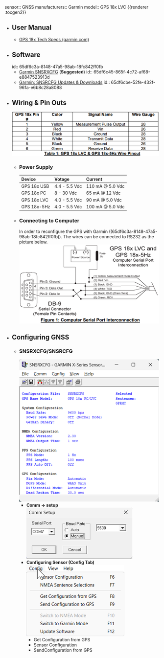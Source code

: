 sensor:: GNSS
manufacturers:: Garmin
model:: GPS 18x LVC
{{renderer :tocgen2}}

- ## User Manual
	- [GPS 18x Tech Specs (garmin.com)](https://static.garmin.com/pumac/GPS_18x_Tech_Specs.pdf)
- ## Software
  id:: 65df6c3a-8148-47a5-98ab-18fc842ff0fb
	- [Garmin SNSRXCFG](https://www8.garmin.com/support/download_details.jsp?id=4053) (**Suggested**)
	  id:: 65df6c45-865f-4c72-af68-e8847523913d
	- [Garmin: SNSRCFG Updates & Downloads](https://www8.garmin.com/support/download_details.jsp?id=925)
	  id:: 65df6cbe-52fe-432f-961a-e6b8c28a8088
- ## Wiring & Pin Outs
  ![image.png](../assets/image_1709141671638_0.png)
	- ### Power Supply
	  |Device|Votage|Current|
	  |--|--|--|
	  |GPS 18x USB|4.4 - 5.5 Vdc|110 mA @ 5.0 Vdc|
	  |GPS 18x PC|8 - 30 Vdc|65 mA @ 12 Vdc|
	  |GPS 18x LVC|4.0 - 5.5 Vdc|90 mA @ 5.0 Vdc|
	  |GPS 18x-5Hz|4.0 - 5.5 Vdc|100 mA @ 5.0 Vdc|
	- ### Connecting to Computer
	  In order to reconfigure the GPS with Garmin ((65df6c3a-8148-47a5-98ab-18fc842ff0fb)). The wires can be connected to RS232 as the picture below.
	  ![image.png](../assets/image_1709142153639_0.png)
- ## Configuring GNSS
	- ### SNSRXCFG/SNSRCFG
	  ![image.png](../assets/image_1709144263826_0.png)
		- **Comm -> setup**
		  ![image.png](../assets/image_1709144060304_0.png)
		- **Configuring Sensor (Config Tab)**
		  ![image.png](../assets/image_1709144139367_0.png)
			- Get Configuration from GPS
			- Sensor Configuration
			- SendConfiguration from GPS